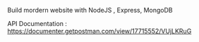 
Build mordern website with NodeJS , Express, MongoDB


API Documentation : https://documenter.getpostman.com/view/17715552/VUjLKRuG